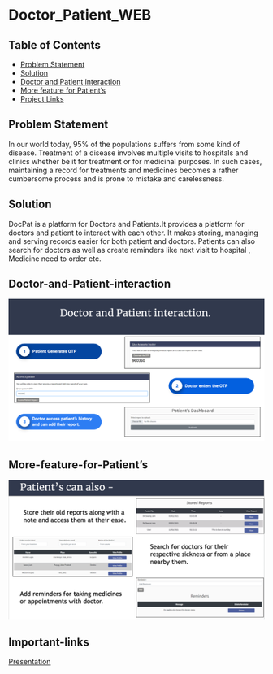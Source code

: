 # Doctor_Patient_WEB

## Table of Contents

- [Problem Statement](#Problem-Statement)
- [Solution](#solution)
- [Doctor and Patient interaction](#Doctor-and-Patient-interaction)
- [More feature for Patient’s](#More-feature-for-Patient’s)
- [Project Links](#Important-links)


## Problem Statement 
In our world today, 95% of the populations suffers from some kind of disease. Treatment of a disease involves multiple visits to hospitals and clinics whether be it for treatment or for medicinal purposes.
In such cases, maintaining a record for treatments and medicines becomes a rather cumbersome process and is prone to mistake and carelessness. 



## Solution
DocPat is a platform for Doctors and Patients.It provides a platform for doctors and patient to interact with each other. It makes storing, managing and serving records easier for both patient and doctors. Patients can also search for doctors as well as create reminders like next visit to hospital , Medicine need to order etc.

## Doctor-and-Patient-interaction
![Doctor and Patient interaction](https://github.com/swaraj-jain/Doctor_Patient_WEB/blob/main/Screenshot%202021-02-14%20at%202.42.11%20PM.png)

## More-feature-for-Patient’s
![Doctor and Patient interaction](https://github.com/swaraj-jain/Doctor_Patient_WEB/blob/main/Screenshot%202021-02-14%20at%202.45.21%20PM.png)

## Important-links
[Presentation](https://docs.google.com/presentation/d/1adWTju5dp33YKG9mZfnYpjKhf5vC42Dsv-PwTwXD8qI/edit#slide=id.gbcc8beb0a6_0_224)
